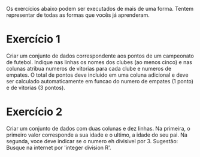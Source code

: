 Os exercícios abaixo podem ser executados de mais de uma forma. Tentem representar de todas as formas que vocês já aprenderam.

# Exercício 1
Criar um conjunto de dados correspondente aos pontos de um campeonato de futebol. Indique nas linhas os nomes dos clubes (ao menos cinco) e nas colunas atribua numeros de vitorias para cada clube e numeros de empates. O total de pontos deve incluido em uma coluna adicional e deve ser calculado automaticamente em funcao do numero de empates (1 ponto) e de vitorias (3 pontos).


# Exercício 2
Criar um conjunto de dados com duas colunas e dez linhas. Na primeira, o primeiro valor corresponde a sua idade e o ultimo, a idade do seu pai. Na segunda, voce deve indicar se o numero eh divisivel por 3.
Sugestão: Busque na internet por 'integer division R'.
